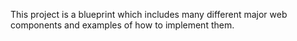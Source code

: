 This project is a blueprint which includes many different major web components and examples of how to implement them.
